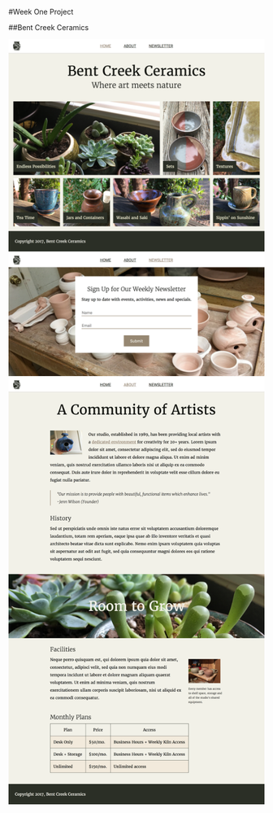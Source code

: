 #Week One Project

##Bent Creek Ceramics

![Home Page](https://github.com/Xiupan/TIY-WeekOneProject/blob/master/project-layout/home-page-layout.png)
![Newsletter Page](https://github.com/Xiupan/TIY-WeekOneProject/blob/master/project-layout/newsletter-page-layout.png)
![About Page](https://github.com/Xiupan/TIY-WeekOneProject/blob/master/project-layout/about-page-layout.png)
